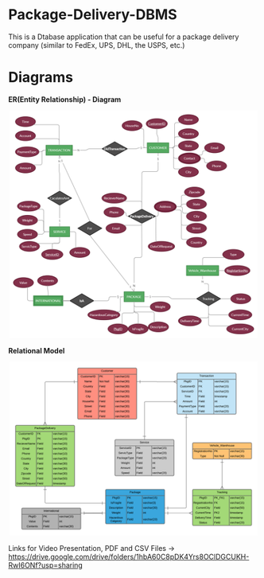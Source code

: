 # Package-Delivery-DBMS
This is a Dtabase application that can be useful for a package delivery company (similar to FedEx, UPS, DHL, the USPS, etc.)

# Diagrams
<b>ER(Entity Relationship) - Diagram</b>
<p align="center">
  <img src="Diagrams/ERD.png" width="500" title="ER(Entity Relationship) - Diagram">
</p>

<b>Relational Model</b>
<p align="center">
  <img src="Diagrams/RM.png" width="500" title="Relational Model">
</p>

Links for Video Presentation, PDF and CSV Files -> https://drive.google.com/drive/folders/1hbA60C8pDK4Yrs8OClDGCUKH-RwI6ONf?usp=sharing
